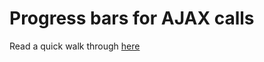 # Progress bars for AJAX calls
Read a quick walk through [here](http://tarunvashisth.com/2015/04/progress-bars-for-ajax-request/)